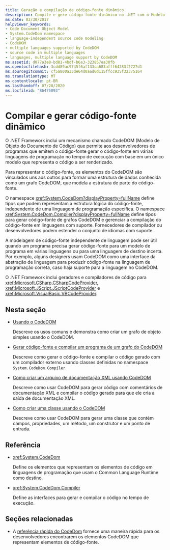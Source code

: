```yaml
---
title: Geração e compilação de código-fonte dinâmico
description: Compile e gere código-fonte dinâmico no .NET com o Modelo de Objeto do Documento de Código (CodeDOM). Os elementos CodeDOM são vinculados para formar um grafo do CodeDOM.
ms.date: 03/30/2017
helpviewer_keywords:
- Code Document Object Model
- System.CodeDom namespace
- language-independent source code modeling
- CodeDOM
- multiple languages supported by CodeDOM
- source code in multiple languages
- languages, multiple language support by CodeDOM
ms.assetid: d077a3e8-bd81-4bdf-b6a3-323857ea30fb
ms.openlocfilehash: 3cdd89ac9745f6af133ca683afff64283f2727d1
ms.sourcegitcommit: cf5a800a33de64d0aad6d115ffcc935f32375164
ms.translationtype: MT
ms.contentlocale: pt-BR
ms.lasthandoff: 07/20/2020
ms.locfileid: "86475093"
---
```

# <a name="compile-and-generate-dynamic-source-code"></a>Compilar e gerar código-fonte dinâmico

O .NET Framework inclui um mecanismo chamado CodeDOM (Modelo de Objeto do Documento de Código) que permite aos desenvolvedores de programas que emitem o código-fonte gerar o código-fonte em várias linguagens de programação no tempo de execução com base em um único modelo que representa o código a ser renderizado.  
  
Para representar o código-fonte, os elementos do CodeDOM são vinculados uns aos outros para formar uma estrutura de dados conhecida como um grafo CodeDOM, que modela a estrutura de parte do código-fonte.  
  
O namespace <xref:System.CodeDom?displayProperty=fullName> define tipos que podem representam a estrutura lógica do código-fonte, independente de uma linguagem de programação específica. O namespace <xref:System.CodeDom.Compiler?displayProperty=fullName> define tipos para gerar código-fonte de grafos CodeDOM e gerenciar a compilação do código-fonte em linguagens com suporte. Fornecedores de compilador ou desenvolvedores podem estender o conjunto de idiomas com suporte.  
  
A modelagem de código-fonte independente de linguagem pode ser útil quando um programa precisa gerar código-fonte para um modelo de programa em várias linguagens ou para uma linguagem de destino incerta. Por exemplo, alguns designers usam CodeDOM como uma interface da abstração de linguagem para produzir código-fonte na linguagem de programação correta, caso haja suporte para a linguagem no CodeDOM.  
  
O .NET Framework inclui geradores e compiladores de código para <xref:Microsoft.CSharp.CSharpCodeProvider>, <xref:Microsoft.JScript.JScriptCodeProvider> e <xref:Microsoft.VisualBasic.VBCodeProvider>.  
  
## <a name="in-this-section"></a>Nesta seção

- [Usando o CodeDOM](using-the-codedom.md)

  Descreve os usos comuns e demonstra como criar um grafo de objeto simples usando o CodeDOM.  
  
- [Gerar código-fonte e compilar um programa de um grafo do CodeDOM](generating-and-compiling-source-code-from-a-codedom-graph.md)  

  Descreve como gerar o código-fonte e compilar o código gerado com um compilador externo usando classes definidas no namespace `System.CodeDom.Compiler`.  
  
- [Como criar um arquivo de documentação XML usando CodeDOM](how-to-create-an-xml-documentation-file-using-codedom.md)  

  Descreve como usar CodeDOM para gerar código com comentários de documentação XML e compilar o código gerado para que ele cria a saída de documentação XML.  
  
- [Como criar uma classe usando o CodeDOM](how-to-create-a-class-using-codedom.md)  

  Descreve como usar CodeDOM para gerar uma classe que contém campos, propriedades, um método, um construtor e um ponto de entrada.  
  
## <a name="reference"></a>Referência  

- <xref:System.CodeDom>  

  Define os elementos que representam os elementos de código em linguagens de programação que usam o Common Language Runtime como destino.  
  
- <xref:System.CodeDom.Compiler>  

  Define as interfaces para gerar e compilar o código no tempo de execução.  
  
## <a name="related-sections"></a>Seções relacionadas  

- A [referência rápida do CodeDom](https://docs.microsoft.com/previous-versions/dotnet/netframework-4.0/f1dfsbhc(v=vs.100)) fornece uma maneira rápida para os desenvolvedores encontrarem os elementos CodeDOM que representam elementos de código-fonte.
